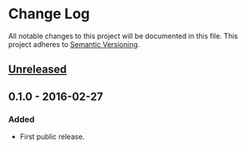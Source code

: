 # Change Log
All notable changes to this project will be documented in this file.
This project adheres to [Semantic Versioning](http://semver.org/).

## [Unreleased]

## 0.1.0 - 2016-02-27
### Added
- First public release.

[Unreleased]: https://github.com/olivierlacan/keep-a-changelog/compare/0.1.0...HEAD
